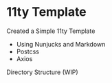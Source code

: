 # 11ty Template
Created a Simple 11ty Template
- Using Nunjucks and Markdown 
- Postcss
- Axios

Directory Structure (WIP)
